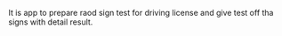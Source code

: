 It is app to prepare raod sign test for driving license and give test off tha signs with detail result.
